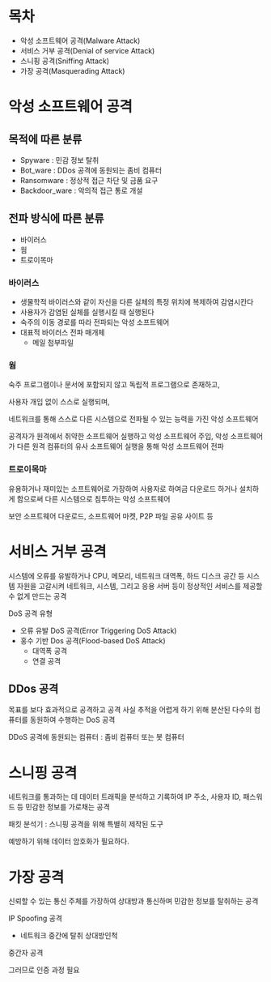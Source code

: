# 목차 
* 악성 소프트웨어 공격(Malware Attack)
* 서비스 거부 공격(Denial of service Attack)
* 스니핑 공격(Sniffing Attack)
* 가장 공격(Masquerading Attack)


# 악성 소프트웨어 공격
## 목적에 따른 분류
* Spyware : 민감 정보 탈취
* Bot_ware : DDos 공격에 동원되는 좀비 컴퓨터
* Ransomware : 정상적 접근 차단 및 금품 요구
* Backdoor_ware : 악의적 접근 통로 개설

## 전파 방식에 따른 분류
* 바이러스
* 웜
* 트로이목마

### 바이러스
* 생물학적 바이러스와 같이 자신을 다른 실체의 특정 위치에 복제하여 감염시칸다
* 사용자가 감염된 실체를 실행시킬 때 실행된다
* 숙주의 이동 경로를 따라 전파되는 악성 소프트웨어
* 대표적 바이러스 전파 매개체
    * 메일 첨부파일

### 웜
숙주 프로그램이나 문서에 포함되지 않고 독립적 프로그램으로 존재하고, 

사용자 개입 없이 스스로 실행되며, 

네트워크를 통해 스스로 다른 시스템으로 전파될 수 있는 능력을 가진 악성 소프트웨어

공격자가 원격에서 취약한 소프트웨어 실행하고 악성 소프트웨어 주입, 악성 소프트웨어가 다른 원격 컴퓨터의 유사 소프트웨어 실행을 통해 악성 소프트웨어 전파

### 트로이목마
유용하거나 재미있는 소프트웨어로 가장하여 사용자로 하여금 다운로드 하거나 설치하게 함으로써 다른 시스템으로 침투하는 악성 소프트웨어

보안 소프트웨어 다운로드, 소프트웨어 마켓, P2P 파일 공유 사이트 등


# 서비스 거부 공격
시스템에 오류를 유발하거나 CPU, 메모리, 네트워크 대역폭, 하드 디스크 공간 등 시스템 자원을 고갈시켜 네트워크, 시스템, 그리고 응용 서버 등이 정상적인 서비스를 제공할 수 없게 만드는 공격

DoS 공격 유형
* 오류 유발 DoS 공격(Error Triggering DoS Attack)
* 홍수 기반 Dos 공격(Flood-based DoS Attack)
    * 대역폭 공격
    * 연결 공격

## DDos 공격
목표를 보다 효과적으로 공격하고 공격 사실 추적을 어렵게 하기 위해 분산된 다수의 컴퓨터를 동원하여 수행하는 DoS 공격

DDoS 공격에 동원되는 컴퓨터 : 좀비 컴퓨터 또는 봇 컴퓨터


# 스니핑 공격
네트워크를 통과하는 데 데이터 트래픽을 분석하고 기록하여 IP 주소, 사용자 ID, 패스워드 등 민감한 정보를 가로채는 공격

패킷 분석기 : 스니핑 공격을 위해 특별히 제작된 도구

예방하기 위해 데이터 암호화가 필요하다.


# 가장 공격
신뢰할 수 있는 통신 주체를 가장하여 상대방과 통신하며 민감한 정보를 탈취하는 공격

IP Spoofing 공격
* 네트워크 중간에 탈취 상대방인척

중간자 공격


그러므로 인증 과정 필요